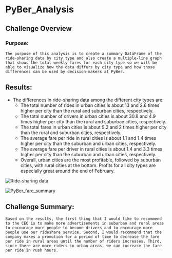 # PyBer_Analysis

## Challenge Overview

### Purpose:
	The purpose of this analysis is to create a summary DataFrame of the ride-sharing data by city type and also create a multiple-line graph that shows the total weekly fares for each city type so we will be able to visualize how the data differs by city type and how those differences can be used by decision-makers at PyBer.
	
	
## Results: 

- The differences in ride-sharing data among the different city types are: 
    - The total number of rides in urban cities is about 13 and 2.6 times higher per city than the rural and suburban cities, respectively.
    - The total number of drivers in urban cities is about 30.8 and 4.9 times higher per city than the rural and suburban cities, respectively.
    - The total fares in urban cities is about 9.2 and 2 times higher per city than the rural and suburban cities, respectively.
    - The average fare per ride in rural cities is about 1.1 and 1.4 times higher per city than the suburban and urban cities, respectively.
    - The average fare per driver in rural cities is about 1.4 and 3.3 times higher per city than the suburban and urban cities, respectively.
    - Overall, urban cities are the most profitable, followed by suburban cities, with rural cities at the bottom. Profits for all city types are especially great around the end of February.

![Ride-sharing data](https://user-images.githubusercontent.com/89308251/134821491-a342733c-d670-4ed0-afbe-edcaa6d0914a.png)

![PyBer_fare_summary](https://user-images.githubusercontent.com/89308251/134821497-a6c9af72-e1d8-42bd-bd42-98dd4466c3f9.png)

        
## Challenge Summary: 
	Based on the results, the first thing that I would like to recommend to the CEO is to make more advertisements in suburban and rural areas to encourage more people to become drivers and to encourage more people use our rideshare service. Second, I would recommend that the company makes a promotion for a period of time to decrease the fare per ride in rural areas until the number of riders increases. Third, since there are more riders in urban areas, we can increase the fare per ride in rush hours.
   
